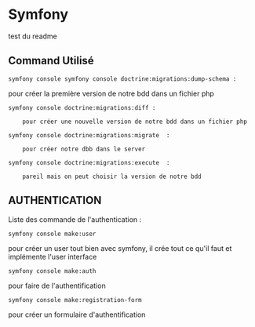 # Symfony

test du readme
## Command Utilisé 

```
symfony console symfony console doctrine:migrations:dump-schema :
```
pour créer la première version de notre bdd dans un fichier php

 ```       
symfony console doctrine:migrations:diff :
```
        pour créer une nouvelle version de notre bdd dans un fichier php

```
symfony console doctrine:migrations:migrate  :
```
        pour créer notre dbb dans le server

```
symfony console doctrine:migrations:execute  :
```
        pareil mais on peut choisir la version de notre bdd


## AUTHENTICATION

Liste des commande de l'authentication :

``` symfony
symfony console make:user
```
pour créer un user tout bien avec symfony, il crée tout ce qu'il faut et implémente l'user interface

``` symfony
symfony console make:auth
```
pour faire de l'authentification

``` symfony
symfony console make:registration-form
```
pour créer un formulaire d'authentification
